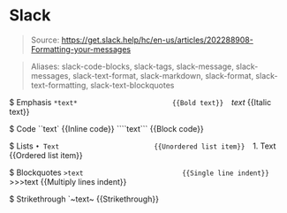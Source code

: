 # Slack

> Source: https://get.slack.help/hc/en-us/articles/202288908-Formatting-your-messages

> Aliases: slack-code-blocks, slack-tags, slack-message, slack-messages, slack-text-format, slack-markdown, slack-format, slack-text-formatting, slack-text-blockquotes

$ Emphasis
    `*text*                        {{Bold text}} 
    `_text_                        {{Italic text}} 

$ Code
    ``text`                        {{Inline code}} 
    ````text```                    {{Block code}} 

$ Lists
    `• Text                        {{Unordered list item}} 
    `1. Text                       {{Ordered list item}} 

$ Blockquotes
    `>text                         {{Single line indent}} 
    `>>>text                       {{Multiply lines indent}} 

$ Strikethrough
    `~text~                        {{Strikethrough}} 

